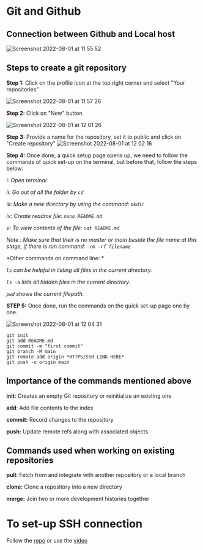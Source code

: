 # Git and Github

## Connection between Github and Local host

![Screenshot 2022-08-01 at 11 55 52](https://user-images.githubusercontent.com/102330725/182133424-7df876f0-554a-43bc-948d-86e79d38226a.png)

## Steps to create a git repository

**Step 1:** Click on the profile icon at the top right corner and select "Your repositories"

![Screenshot 2022-08-01 at 11 57 26](https://user-images.githubusercontent.com/102330725/182133693-0493eec8-b552-4d88-a978-19b0fe9c2ce7.png)

**Step 2:** Click on "New" button

![Screenshot 2022-08-01 at 12 01 26](https://user-images.githubusercontent.com/102330725/182134337-beb47d7c-f0c4-4d1a-b721-577c1c7da773.png)

**Step 3:** Provide a name for the repository, set it to public and click on "Create repository"
![Screenshot 2022-08-01 at 12 02 16](https://user-images.githubusercontent.com/102330725/182134462-60d5f0c4-7008-4ffd-a82d-c6ec24d51479.png)

**Step 4:** Once done, a quick setup page opens up, we need to follow the commands of quick set-up on the terminal, but before that, follow the steps below:

*i: Open terminal*

*ii: Go out of all the folder by `cd `*

*iii: Make a new directory by using the command: `mkdir`*

*iv: Create readme file: `nano README.md`*

*v: To view contents of the file: `cat README.md`*

*Note : Make sure that their is no master or main beside the file name at this stage, if there is run command: `-rm -rf filename`*

*Other commands on command line: *

*`ls` can be helpful in listing all files in the current directory.*

*`ls -a` lists all hidden files in the current directory.*

*`pwd` shows the current filepath.*

**STEP 5:** Once done, run the commands on the quick set-up page one by one.

![Screenshot 2022-08-01 at 12 04 31](https://user-images.githubusercontent.com/102330725/182136243-deb07bc0-8aef-4884-bcbc-6071ac564498.png)

```
git init
git add README.md
git commit -m "first commit"
git branch -M main
git remote add origin *HTTPS/SSH LINK HERE*
git push -u origin main
```

## Importance of the commands mentioned above

**init**: Creates an empty Git repository or reinitialize an existing one

**add**: Add file contents to the index

**commit:** Record changes to the repository

**push:** Update remote refs along with associated objects


 ## Commands used when working on existing repositories 
 
 **pull:** Fetch from and integrate with another repository or a local branch
 
 **clone:** Clone a repository into a new directory
 
 **merge:** Join two or more development histories together
 
 # To set-up SSH connection
 
 Follow the [repo](https://github.com/FatemaZahra/github-ssh-setup) or use the [video](https://testingcircle-my.sharepoint.com/:v:/r/personal/fzahra_spartaglobal_com/Documents/Microsoft%20Teams%20Chat%20Files/Github%20setup.mov?csf=1&web=1&e=8FloCR)

